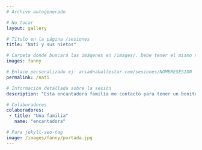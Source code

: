```yaml
---
# Archivo autogenerado

# No tocar
layout: gallery

# Título en la página /sesiones
title: "Nati y sus nietos"

# Carpeta donde buscará las imágenes en /images/. Debe tener el mismo nombre y sin espacios
images: fanny

# Enlace personalizado ej: ariadnaballestar.com/sesiones/NOMBRESESION
permalink: /nati

# Información detallada sobre la sesión
description: "Esta encantadora familia me contactó para tener un bonito recuerdo de dos nietos con su abuela. En Barcelona encontramos este bonito parque y no lo pensamos dos veces. ¡Espero que lo disfrutaran tanto como yo!"

# Colaboradores
colaboradores:
 - title: "Una familia"
   name: "encantadora"

# Para jekyll-seo-tag
image: /images/fanny/portada.jpg
---
```


